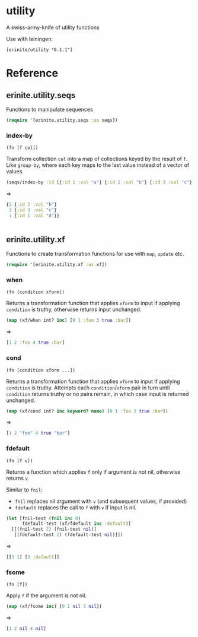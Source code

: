 # utility
A swiss-army-knife of utility functions

Use with leiningen:

```
[erinite/utility "0.1.1"]
```


# Reference

## erinite.utility.seqs

Functions to manipulate sequences

```clojure
(require '[erinite.utility.seqs :as seqs])
```

### index-by

`(fn [f col])`

Transform collection `col` into a map of collections keyed by the result of `f`. Like `group-by`, where each key maps to the last value instead of a vector of values.

```clojure
(seqs/index-by :id [{:id 1 :val "a"} {:id 2 :val "b"} {:id 3 :val "c"} {:id 1 :val "d"}])
```
⇒
```clojure
{2 {:id 2 :val "b"}
 3 {:id 3 :val "c"}
 1 {:id 1 :val "d"}}
 
```

## erinite.utility.xf

Functions to create transformation functions for use with `map`, `update` etc.

```clojure
(require '[erinite.utility.xf :as xf])
```

### when

`(fn [condition xform])`

Returns a transformation function that applies `xform` to input if applying `condition` is truthy, otherwise returns input unchanged.

```clojure
(map (xf/when int? inc) [0 1 :foo 3 true :bar])
```
⇒
```clojure
[1 2 :foo 4 true :bar]
```

### cond

`(fn [condition xform ...])`

Returns a transformation function that applies `xform` to input if applying `condition` is truthy. Attempts each `condition`/`xform` pair in turn until `condition` returns truthy or no pairs remain, in which case input is returned unchanged.

```clojure
(map (xf/cond int? inc keyword? name) [0 1 :foo 3 true :bar])
```
⇒
```clojure
[1 2 "foo" 4 true "bar"]
```

### fdefault

`(fn [f v])`

Returns a function which applies `f` only if argument is not nil, otherwise returns `v`.

Similar to `fnil`:
 * `fnil` replaces nil argument with `v` (and subsequent values, if provided)
 * `fdefault` replaces the call to `f` with `v` if input is nil.

```clojure
(let [fnil-test (fnil inc 0)
      fdefault-test (xf/fdefault inc :default)]
  [[(fnil-test 2) (fnil-test nil)]
   [(fdefault-test 2) (fdefault-test nil)]])
```
⇒
```clojure
[[3 1] [3 :default]]
```

### fsome

`(fn [f])`

Apply `f` if the argument is not nil.


```clojure
(map (xf/fsome inc) [0 1 nil 3 nil])
```
⇒
```clojure
[1 2 nil 4 nil]
```

